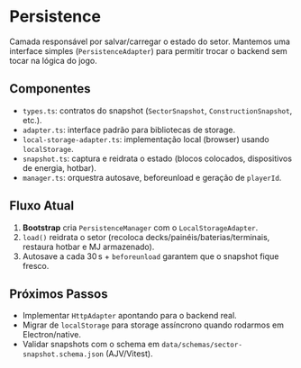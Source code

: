 # Persistence

Camada responsável por salvar/carregar o estado do setor. Mantemos uma interface simples
(`PersistenceAdapter`) para permitir trocar o backend sem tocar na lógica do jogo.

## Componentes

- `types.ts`: contratos do snapshot (`SectorSnapshot`, `ConstructionSnapshot`, etc.).
- `adapter.ts`: interface padrão para bibliotecas de storage.
- `local-storage-adapter.ts`: implementação local (browser) usando `localStorage`.
- `snapshot.ts`: captura e reidrata o estado (blocos colocados, dispositivos de energia, hotbar).
- `manager.ts`: orquestra autosave, beforeunload e geração de `playerId`.

## Fluxo Atual

1. **Bootstrap** cria `PersistenceManager` com o `LocalStorageAdapter`.
2. `load()` reidrata o setor (recoloca decks/painéis/baterias/terminais, restaura hotbar e MJ armazenado).
3. Autosave a cada 30 s + `beforeunload` garantem que o snapshot fique fresco.

## Próximos Passos

- Implementar `HttpAdapter` apontando para o backend real.
- Migrar de `localStorage` para storage assíncrono quando rodarmos em Electron/native.
- Validar snapshots com o schema em `data/schemas/sector-snapshot.schema.json` (AJV/Vitest).
